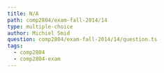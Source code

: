 ```yaml
---
title: N/A
path: comp2804/exam-fall-2014/14
type: multiple-choice
author: Michiel Smid
question: comp2804/exam-fall-2014/14/question.ts
tags:
  - comp2804
  - comp2804-exam
---
```

